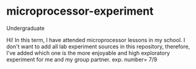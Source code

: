 # microprocessor-experiment
Undergraduate

Hi!
In this term, I have attended microprocessor lessons in my school.
I don't want to add all lab experiment sources in this repository, therefore, I've added which one is the more enjoyable and high exploratory experiment for me and my group partner. exp. number= 7/9
